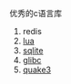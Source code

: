 优秀的c语言库

1. redis 
2. [lua](https://github.com/LuaDist/lua)
3. [sqlite](https://github.com/mackyle/sqlite/tree/master/src)
4. [glibc](https://github.com/lattera/glibc)
5. [quake3](https://github.com/raspberrypi/quake3)
